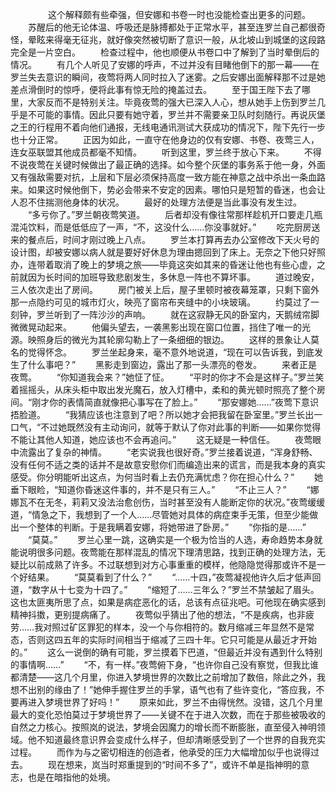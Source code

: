 　　
　　这个解释颇有些牵强，但安娜和书卷一时也没能检查出更多的问题。
　　苏醒后的他无论体温、呼吸还是脉搏都处于正常水平，甚至连罗兰自己都很奇怪，晕眩来得毫无征兆，就好像突然被切断了意识一般，从北坡山到城堡的这段路完全是一片空白。
　　检查过程中，他也顺便从书卷口中了解到了当时晕倒后的情况。
　　有几个人听见了安娜的呼声，不过并没有目睹他倒下的那一幕——在罗兰失去意识的瞬间，夜莺将两人同时拉入了迷雾。之后安娜出面解释那不过是她差点滑倒时的惊呼，便将此事有惊无险的掩盖过去。
　　至于国王陛下去了哪里，大家反而不是特别关注。毕竟夜莺的强大已深入人心，想从她手上伤到罗兰几乎是不可能的事情。因此只要有她守着，罗兰并不需要亲卫队时刻随行。再说灰堡之王的行程用不着向他们通报，无线电通讯测试大获成功的情况下，陛下先行一步也十分正常。
　　正因为如此，一直守在他身边的仅有安娜、书卷、夜莺三人，连女巫联盟其他成员都毫不知情。
　　听到这里，罗兰终于放心下来。
　　不得不说夜莺在关键时候做出了最正确的选择。如今整个灰堡的事务系于他一身，外面又有强敌需要对抗，上层和下层必须保持高度一致方能在神意之战中杀出一条血路来。如果这时候他倒下，势必会带来不安定的因素。哪怕只是短暂的昏迷，也会让人忍不住揣测他身体的状况。
　　最好的处理方法便是当此事没有发生过。
　　“多亏你了。”罗兰朝夜莺笑道。
　　后者却没有像往常那样趁机开口要走几瓶混沌饮料，而是低低应了一声，“不，这没什么……你没事就好。”
　　吃完厨房送来的餐点后，时间才刚过晚上八点。
　　罗兰本打算再去办公室修改下天火号的设计图，却被安娜以病人就是要好好休息为理由摁回到了床上。无奈之下他只好照办，连带着取消了晚上的梦境之旅——毕竟这突如其来的昏迷让他也有些心虚，之前就因为长时间的加班导致悲剧发生，多休息一阵也不算坏事。
　　道过晚安，三人依次走出了房间。
　　房门被关上后，屋子里顿时被夜幕笼罩，只剩下窗外那一点隐约可见的城市灯火，映亮了窗帘布夹缝中的小块玻璃。
　　约莫过了一刻钟，罗兰听到了一阵沙沙的声响。
　　就在这寂静无风的卧室内，天鹅绒帘脚微微晃动起来。
　　他偏头望去，一袭黑影出现在窗口位置，挡住了唯一的光源。映照身后的微光为其轮廓勾勒上了一条细细的银边。
　　这样的景象让人莫名的觉得怀念。
　　罗兰坐起身来，毫不意外地说道，“现在可以告诉我，到底发生了什么事吧？”
　　黑影走到窗边，露出了那一头漂亮的卷发。
　　来者正是夜莺。
　　“你知道我会来？”她怔了怔。
　　“平时的你才不会是这样子。”罗兰笑着摇摇头，从床头柜中取出发光魔石，放入灯槽中，柔和的黄光顿时照亮了整个房间。“刚才你的表情简直就像把心事写在了脸上。”
　　“那安娜她……”夜莺下意识捂脸道。
　　“我猜应该也注意到了吧？所以她才会把我留在卧室里。”罗兰长出一口气，“不过她既然没有主动询问，就等于默认了你对此事的判断——如果你觉得不能让其他人知道，她应该也不会再追问。”
　　这无疑是一种信任。
　　夜莺眼中流露出了复杂的神情。
　　“老实说我也很好奇。”罗兰接着说道，“浑身舒畅、没有任何不适之类的话并不是故意安慰你们而编造出来的谎言，而是我本身的真实感受。你分明能听出这点，为何当时看上去仍充满忧虑？你在担心什么？”
　　她垂下眼睑，“知道你昏迷这件事的，并不是只有三人。”
　　“不止三人？”
　　“娜娜瓦不在无冬，莉莉又没法治愈创伤，当时甚至没有人能断定你的状况。”夜莺缓缓道，“情急之下，我想到了一个人……尽管她对具体的病症束手无策，但至少能做出一个整体的判断。于是我瞒着安娜，将她带进了卧房。”
　　“你指的是……”
　　“莫莫。”
　　罗兰心里一跳，这确实是一个极为恰当的人选，寿命趋势本身就能说明很多问题。夜莺能在那样混乱的情况下理清思路，找到正确的处理方法，无疑比以前成熟了许多。不过联想到对方心事重重的模样，他隐隐觉得那或许不是一个好结果。
　　“莫莫看到了什么？”
　　“……十四，”夜莺凝视他许久后才低声回道，“数字从十七变为十四了。”
　　“缩短了……三年么？”罗兰不禁皱起了眉头。这也太匪夷所思了点，如果是病症恶化的话，总该有点征兆吧。可他现在确实感到精神抖擞，更别提病痛了。
　　夜莺似乎猜出了他的想法，“不是疾病，也非疲劳……我对照过矿区罪犯的样本，没一个与你相符的。数月缩减三年显然不是常态，否则这四五年的实际时间相当于缩减了三四十年。它只可能是从最近才开始的。”
　　这么一说倒的确有可能，罗兰摸着下巴道，“但最近并没有遇到什么特别的事情啊……”
　　“不，有一样。”夜莺俯下身，“也许你自己没有察觉，但我比谁都清楚——这几个月里，你进入梦境世界的次数比之前增加了数倍，除此之外，我想不出别的缘由了！”她伸手握住罗兰的手掌，语气也有了些许变化，“答应我，不要再进入梦境世界了好吗！”
　　原来如此，罗兰不由得恍然。没错，这几个月里最大的变化恐怕莫过于梦境世界了——关键不在于进入次数，而在于那些被吸收的自然之力核心。按照岚的说法，梦境会因魔力的增长而不断膨胀，直至侵入神明领域。他不知道最终意识界会变成什么样子，但却清晰感受到了一个世界的自我充实过程。
　　而作为与之密切相连的创造者，他承受的压力大幅增加似乎也说得过去。
　　现在想来，岚当时郑重提到的“时间不多了”，或许不单是指神明的意志，也是在暗指他的处境。